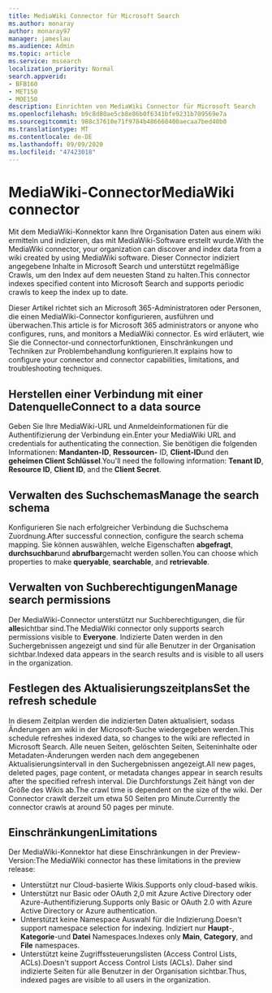 ```yaml
---
title: MediaWiki Connector für Microsoft Search
ms.author: monaray
author: monaray97
manager: jameslau
ms.audience: Admin
ms.topic: article
ms.service: mssearch
localization_priority: Normal
search.appverid:
- BFB160
- MET150
- MOE150
description: Einrichten von MediaWiki Connector für Microsoft Search
ms.openlocfilehash: b9c8d80ae5cb8e86b0f6341bfe9231b709569e7a
ms.sourcegitcommit: 988c37610e71f9784b486660400aecaa7bed40b0
ms.translationtype: MT
ms.contentlocale: de-DE
ms.lasthandoff: 09/09/2020
ms.locfileid: "47423018"
---
```

# <a name="mediawiki-connector"></a><span data-ttu-id="21664-103">MediaWiki-Connector</span><span class="sxs-lookup"><span data-stu-id="21664-103">MediaWiki connector</span></span>

<span data-ttu-id="21664-104">Mit dem MediaWiki-Konnektor kann Ihre Organisation Daten aus einem wiki ermitteln und indizieren, das mit MediaWiki-Software erstellt wurde.</span><span class="sxs-lookup"><span data-stu-id="21664-104">With the MediaWiki connector, your organization can discover and index data from a wiki created by using MediaWiki software.</span></span> <span data-ttu-id="21664-105">Dieser Connector indiziert angegebene Inhalte in Microsoft Search und unterstützt regelmäßige Crawls, um den Index auf dem neuesten Stand zu halten.</span><span class="sxs-lookup"><span data-stu-id="21664-105">This connector indexes specified content into Microsoft Search and supports periodic crawls to keep the index up to date.</span></span>

<span data-ttu-id="21664-106">Dieser Artikel richtet sich an Microsoft 365-Administratoren oder Personen, die einen MediaWiki-Connector konfigurieren, ausführen und überwachen.</span><span class="sxs-lookup"><span data-stu-id="21664-106">This article is for Microsoft 365 administrators or anyone who configures, runs, and monitors a MediaWiki connector.</span></span> <span data-ttu-id="21664-107">Es wird erläutert, wie Sie die Connector-und connectorfunktionen, Einschränkungen und Techniken zur Problembehandlung konfigurieren.</span><span class="sxs-lookup"><span data-stu-id="21664-107">It explains how to configure your connector and connector capabilities, limitations, and troubleshooting techniques.</span></span>

## <a name="connect-to-a-data-source"></a><span data-ttu-id="21664-108">Herstellen einer Verbindung mit einer Datenquelle</span><span class="sxs-lookup"><span data-stu-id="21664-108">Connect to a data source</span></span>

<span data-ttu-id="21664-109">Geben Sie Ihre MediaWiki-URL und Anmeldeinformationen für die Authentifizierung der Verbindung ein.</span><span class="sxs-lookup"><span data-stu-id="21664-109">Enter your MediaWiki URL and credentials for authenticating the connection.</span></span> <span data-ttu-id="21664-110">Sie benötigen die folgenden Informationen: **Mandanten-ID**, **Ressourcen-** ID, **Client-ID**und den **geheimen Client Schlüssel**.</span><span class="sxs-lookup"><span data-stu-id="21664-110">You'll need the following information: **Tenant ID**, **Resource ID**, **Client ID**, and the **Client Secret**.</span></span>

## <a name="manage-the-search-schema"></a><span data-ttu-id="21664-111">Verwalten des Suchschemas</span><span class="sxs-lookup"><span data-stu-id="21664-111">Manage the search schema</span></span>

<span data-ttu-id="21664-112">Konfigurieren Sie nach erfolgreicher Verbindung die Suchschema Zuordnung.</span><span class="sxs-lookup"><span data-stu-id="21664-112">After successful connection, configure the search schema mapping.</span></span> <span data-ttu-id="21664-113">Sie können auswählen, welche Eigenschaften **abgefragt**, **durchsuchbar**und **abrufbar**gemacht werden sollen.</span><span class="sxs-lookup"><span data-stu-id="21664-113">You can choose which properties to make **queryable**, **searchable**, and **retrievable**.</span></span>

## <a name="manage-search-permissions"></a><span data-ttu-id="21664-114">Verwalten von Suchberechtigungen</span><span class="sxs-lookup"><span data-stu-id="21664-114">Manage search permissions</span></span>

<span data-ttu-id="21664-115">Der MediaWiki-Connector unterstützt nur Suchberechtigungen, die für **alle**sichtbar sind.</span><span class="sxs-lookup"><span data-stu-id="21664-115">The MediaWiki connector only supports search permissions visible to **Everyone**.</span></span> <span data-ttu-id="21664-116">Indizierte Daten werden in den Suchergebnissen angezeigt und sind für alle Benutzer in der Organisation sichtbar.</span><span class="sxs-lookup"><span data-stu-id="21664-116">Indexed data appears in the search results and is visible to all users in the organization.</span></span>

## <a name="set-the-refresh-schedule"></a><span data-ttu-id="21664-117">Festlegen des Aktualisierungszeitplans</span><span class="sxs-lookup"><span data-stu-id="21664-117">Set the refresh schedule</span></span>

<span data-ttu-id="21664-118">In diesem Zeitplan werden die indizierten Daten aktualisiert, sodass Änderungen am wiki in der Microsoft-Suche wiedergegeben werden.</span><span class="sxs-lookup"><span data-stu-id="21664-118">This schedule refreshes indexed data, so changes to the wiki are reflected in Microsoft Search.</span></span> <span data-ttu-id="21664-119">Alle neuen Seiten, gelöschten Seiten, Seiteninhalte oder Metadaten-Änderungen werden nach dem angegebenen Aktualisierungsintervall in den Suchergebnissen angezeigt.</span><span class="sxs-lookup"><span data-stu-id="21664-119">All new pages, deleted pages, page content, or metadata changes appear in search results after the specified refresh interval.</span></span> <span data-ttu-id="21664-120">Die Durchforstungs Zeit hängt von der Größe des Wikis ab.</span><span class="sxs-lookup"><span data-stu-id="21664-120">The crawl time is dependent on the size of the wiki.</span></span> <span data-ttu-id="21664-121">Der Connector crawlt derzeit um etwa 50 Seiten pro Minute.</span><span class="sxs-lookup"><span data-stu-id="21664-121">Currently the connector crawls at around 50 pages per minute.</span></span>

## <a name="limitations"></a><span data-ttu-id="21664-122">Einschränkungen</span><span class="sxs-lookup"><span data-stu-id="21664-122">Limitations</span></span>

<span data-ttu-id="21664-123">Der MediaWiki-Konnektor hat diese Einschränkungen in der Preview-Version:</span><span class="sxs-lookup"><span data-stu-id="21664-123">The MediaWiki connector has these limitations in the preview release:</span></span>

* <span data-ttu-id="21664-124">Unterstützt nur Cloud-basierte Wikis.</span><span class="sxs-lookup"><span data-stu-id="21664-124">Supports only cloud-based wikis.</span></span>
* <span data-ttu-id="21664-125">Unterstützt nur Basic oder OAuth 2,0 mit Azure Active Directory oder Azure-Authentifizierung.</span><span class="sxs-lookup"><span data-stu-id="21664-125">Supports only Basic or OAuth 2.0 with Azure Active Directory or Azure authentication.</span></span>
* <span data-ttu-id="21664-126">Unterstützt keine Namespace Auswahl für die Indizierung.</span><span class="sxs-lookup"><span data-stu-id="21664-126">Doesn't support namespace selection for indexing.</span></span> <span data-ttu-id="21664-127">Indiziert nur **Haupt**-, **Kategorie**-und **Datei** Namespaces.</span><span class="sxs-lookup"><span data-stu-id="21664-127">Indexes only **Main**, **Category**, and **File** namespaces.</span></span>
* <span data-ttu-id="21664-128">Unterstützt keine Zugriffssteuerungslisten (Access Control Lists, ACLs).</span><span class="sxs-lookup"><span data-stu-id="21664-128">Doesn't support Access Control Lists (ACLs).</span></span> <span data-ttu-id="21664-129">Daher sind indizierte Seiten für alle Benutzer in der Organisation sichtbar.</span><span class="sxs-lookup"><span data-stu-id="21664-129">Thus, indexed pages are visible to all users in the organization.</span></span>
